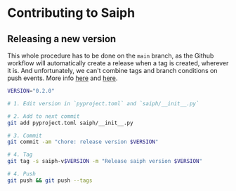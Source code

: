 # Contributing to Saiph

## Releasing a new version

This whole procedure has to be done on the  `main` branch, as the Github workflow will
automatically create a release when a tag is created, wherever it is.
And unfortunately, we can't combine tags and branch conditions on push
events. More info [here](https://docs.github.com/en/actions/using-workflows/events-that-trigger-workflows#push) and [here](https://stackoverflow.com/questions/57963374/github-actions-tag-filter-with-branch-filter).
```bash
VERSION="0.2.0"

# 1. Edit version in `pyproject.toml` and `saiph/__init__.py`

# 2. Add to next commit
git add pyproject.toml saiph/__init__.py

# 3. Commit
git commit -am "chore: release version $VERSION"

# 4. Tag
git tag -s saiph-v$VERSION -m "Release saiph version $VERSION"

# 4. Push
git push && git push --tags
```
